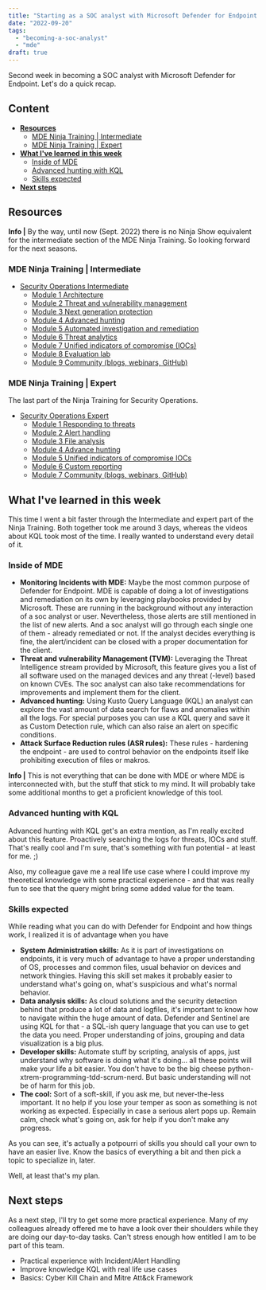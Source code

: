 ```yaml
---
title: "Starting as a SOC analyst with Microsoft Defender for Endpoint | Ninja Training Intermediate and Expert"
date: "2022-09-20"
tags: 
  - "becoming-a-soc-analyst"
  - "mde"
draft: true
---
```


Second week in becoming a SOC analyst with Microsoft Defender for Endpoint. Let's do a quick recap.

## Content

- [**Resources**](#Resources)
    - [MDE Ninja Training | Intermediate](#MDE-Ninja-Training-|-Intermediate)
    - [MDE Ninja Training | Expert](#MDE-Ninja-Training-|-Expert)
- [**What I've learned in this week**](#What-I've-learned-in-this-week)
    - [Inside of MDE](#Inside-of-MDE)
    - [Advanced hunting with KQL](#Advanced-hunting-with-KQL)
    - [Skills expected](#Skills-expected)
- [**Next steps**](#Next-steps)

## Resources

**Info |** By the way, until now (Sept. 2022) there is no Ninja Show equivalent for the intermediate section of the MDE Ninja Training. So looking forward for the next seasons.

### MDE Ninja Training | Intermediate

- [Security Operations Intermediate](https://techcommunity.microsoft.com/t5/microsoft-defender-for-endpoint/become-a-microsoft-defender-for-endpoint-ninja/ba-p/1515647#_Toc45281212)
    - [Module 1 Architecture](https://techcommunity.microsoft.com/t5/microsoft-defender-for-endpoint/become-a-microsoft-defender-for-endpoint-ninja/ba-p/1515647#_Toc45281213)
    - [Module 2 Threat and vulnerability management](https://techcommunity.microsoft.com/t5/microsoft-defender-for-endpoint/become-a-microsoft-defender-for-endpoint-ninja/ba-p/1515647#_Toc45281214)
    - [Module 3 Next generation protection](https://techcommunity.microsoft.com/t5/microsoft-defender-for-endpoint/become-a-microsoft-defender-for-endpoint-ninja/ba-p/1515647#_Toc45281215)
    - [Module 4 Advanced hunting](https://techcommunity.microsoft.com/t5/microsoft-defender-for-endpoint/become-a-microsoft-defender-for-endpoint-ninja/ba-p/1515647#_Toc45281216)
    - [Module 5 Automated investigation and remediation](https://techcommunity.microsoft.com/t5/microsoft-defender-for-endpoint/become-a-microsoft-defender-for-endpoint-ninja/ba-p/1515647#_Toc45281217)
    - [Module 6 Threat analytics](https://techcommunity.microsoft.com/t5/microsoft-defender-for-endpoint/become-a-microsoft-defender-for-endpoint-ninja/ba-p/1515647#_Toc45281218)
    - [Module 7 Unified indicators of compromise (IOCs)](https://techcommunity.microsoft.com/t5/microsoft-defender-for-endpoint/become-a-microsoft-defender-for-endpoint-ninja/ba-p/1515647#_Toc45281219)
    - [Module 8 Evaluation lab](https://techcommunity.microsoft.com/t5/microsoft-defender-for-endpoint/become-a-microsoft-defender-for-endpoint-ninja/ba-p/1515647#_Toc45281220)
    - [Module 9 Community (blogs, webinars, GitHub)](https://techcommunity.microsoft.com/t5/microsoft-defender-for-endpoint/become-a-microsoft-defender-for-endpoint-ninja/ba-p/1515647#_Toc45281221)

### MDE Ninja Training | Expert

The last part of the Ninja Training for Security Operations.

- [Security Operations Expert](https://techcommunity.microsoft.com/t5/microsoft-defender-for-endpoint/become-a-microsoft-defender-for-endpoint-ninja/ba-p/1515647#_Toc45281222)
    - [Module 1 Responding to threats](https://techcommunity.microsoft.com/t5/microsoft-defender-for-endpoint/become-a-microsoft-defender-for-endpoint-ninja/ba-p/1515647#_Toc45281223)
    - [Module 2 Alert handling](https://techcommunity.microsoft.com/t5/microsoft-defender-for-endpoint/become-a-microsoft-defender-for-endpoint-ninja/ba-p/1515647#_Toc45281224)
    - [Module 3 File analysis](https://techcommunity.microsoft.com/t5/microsoft-defender-for-endpoint/become-a-microsoft-defender-for-endpoint-ninja/ba-p/1515647#_Toc45281225)
    - [Module 4 Advance hunting](https://techcommunity.microsoft.com/t5/microsoft-defender-for-endpoint/become-a-microsoft-defender-for-endpoint-ninja/ba-p/1515647#_Toc45281226)
    - [Module 5 Unified indicators of compromise IOCs](https://techcommunity.microsoft.com/t5/microsoft-defender-for-endpoint/become-a-microsoft-defender-for-endpoint-ninja/ba-p/1515647#_Toc45281227)
    - [Module 6 Custom reporting](https://techcommunity.microsoft.com/t5/microsoft-defender-for-endpoint/become-a-microsoft-defender-for-endpoint-ninja/ba-p/1515647#_Toc45281228)
    - [Module 7 Community (blogs, webinars, GitHub)](https://techcommunity.microsoft.com/t5/microsoft-defender-for-endpoint/become-a-microsoft-defender-for-endpoint-ninja/ba-p/1515647#_Toc45281229)

## What I've learned in this week

This time I went a bit faster through the Intermediate and expert part of the Ninja Training. Both together took me around 3 days, whereas the videos about KQL took most of the time. I really wanted to understand every detail of it.

### Inside of MDE

- **Monitoring Incidents with MDE:** Maybe the most common purpose of Defender for Endpoint. MDE is capable of doing a lot of investigations and remediation on its own by leveraging playbooks provided by Microsoft. These are running in the background without any interaction of a soc analyst or user. Nevertheless, those alerts are still mentioned in the list of new alerts. And a soc analyst will go through each single one of them - already remediated or not. If the analyst decides everything is fine, the alert/incident can be closed with a proper documentation for the client.
- **Threat and vulnerability Management (TVM):** Leveraging the Threat Intelligence stream provided by Microsoft, this feature gives you a list of all software used on the managed devices and any threat (-level) based on known CVEs. The soc analyst can also take recommendations for improvements and implement them for the client.
- **Advanced hunting:** Using Kusto Query Language (KQL) an analyst can explore the vast amount of data search for flaws and anomalies within all the logs. For special purposes you can use a KQL query and save it as Custom Detection rule, which can also raise an alert on specific conditions.
- **Attack Surface Reduction rules (ASR rules):** These rules - hardening the endpoint - are used to control behavior on the endpoints itself like prohibiting execution of files or makros.

**Info |** This is not everything that can be done with MDE or where MDE is interconnected with, but the stuff that stick to my mind. It will probably take some additional months to get a proficient knowledge of this tool.

### Advanced hunting with KQL

Advanced hunting with KQL get's an extra mention, as I'm really excited about this feature. Proactively searching the logs for threats, IOCs and stuff. That's really cool and I'm sure, that's something with fun potential - at least for me. ;)

Also, my colleague gave me a real life use case where I could improve my theoretical knowledge with some practical experience - and that was really fun to see that the query might bring some added value for the team.

### Skills expected

While reading what you can do with Defender for Endpoint and how things work, I realized it is of advantage when you have

- **System Administration skills:** As it is part of investigations on endpoints, it is very much of advantage to have a proper understanding of OS, processes and common files, usual behavior on devices and network thingies. Having this skill set makes it probably easier to understand what's going on, what's suspicious and what's normal behavior.
- **Data analysis skills:** As cloud solutions and the security detection behind that produce a lot of data and logfiles, it's important to know how to navigate within the huge amount of data. Defender and Sentinel are using KQL for that - a SQL-ish query language that you can use to get the data you need. Proper understanding of joins, grouping and data visualization is a big plus.
- **Developer skills:** Automate stuff by scripting, analysis of apps, just understand why software is doing what it's doing... all these points will make your life a bit easier. You don't have to be the big cheese python-xtrem-programming-tdd-scrum-nerd. But basic understanding will not be of harm for this job.
- **The cool:** Sort of a soft-skill, if you ask me, but never-the-less important. It no help if you lose your temper as soon as something is not working as expected. Especially in case a serious alert pops up. Remain calm, check what's going on, ask for help if you don't make any progress.

As you can see, it's actually a potpourri of skills you should call your own to have an easier live. Know the basics of everything a bit and then pick a topic to specialize in, later.

Well, at least that's my plan.

## Next steps

As a next step, I'll try to get some more practical experience. Many of my colleagues already offered me to have a look over their shoulders while they are doing our day-to-day tasks. Can't stress enough how entitled I am to be part of this team.

- Practical experience with Incident/Alert Handling
- Improve knowledge KQL with real life use cases
- Basics: Cyber Kill Chain and Mitre Att&ck Framework

